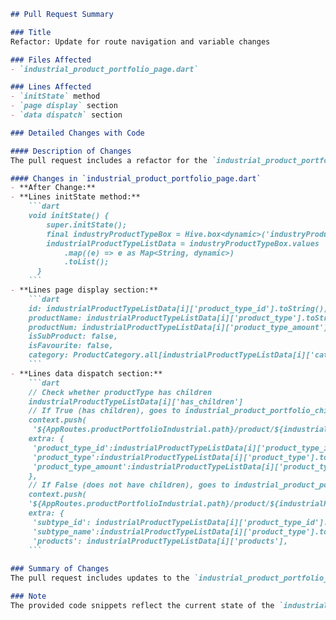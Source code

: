 ```markdown
## Pull Request Summary

### Title
Refactor: Update for route navigation and variable changes

### Files Affected
- `industrial_product_portfolio_page.dart`

### Lines Affected
- `initState` method
- `page display` section
- `data dispatch` section

### Detailed Changes with Code

#### Description of Changes
The pull request includes a refactor for the `industrial_product_portfolio_page.dart` file, focusing on route navigation and variable changes. The changes aim to improve the clarity and maintainability of the code.

#### Changes in `industrial_product_portfolio_page.dart`
- **After Change:**
- **Lines initState method:**
    ```dart
    void initState() {
        super.initState();
        final industryProductTypeBox = Hive.box<dynamic>('industryProductTypeBox');
        industrialProductTypeListData = industryProductTypeBox.values
            .map((e) => e as Map<String, dynamic>)
            .toList();
      }
    ```
- **Lines page display section:**
    ```dart
    id: industrialProductTypeListData[i]['product_type_id'].toString(),
    productName: industrialProductTypeListData[i]['product_type'].toString(),
    productNum: industrialProductTypeListData[i]['product_type_amount'].toString(),
    isSubProduct: false,
    isFavourite: false,
    category: ProductCategory.all[industrialProductTypeListData[i]['category'] as int],
    ```
- **Lines data dispatch section:**
    ```dart
    // Check whether productType has children
    industrialProductTypeListData[i]['has_children']
    // If True (has children), goes to industrial_product_portfolio_child_page.dart
    context.push(
     '${AppRoutes.productPortfolioIndustrial.path}/product/${industrialProductTypeListData[i]['category']}/${industrialProductTypeListData[i]['product_type_id']}/',
    extra: {
     'product_type_id':industrialProductTypeListData[i]['product_type_id'].toString(),
     'product_type':industrialProductTypeListData[i]['product_type'].toString(),
     'product_type_amount':industrialProductTypeListData[i]['product_type_amount'].toString(),
    },
    // If False (does not have children), goes to industrial_product_portfolio_sub_child_page.dart
    context.push(
    '${AppRoutes.productPortfolioIndustrial.path}/product/${industrialProductTypeListData[i]['category']}/${industrialProductTypeListData[i]['product_type_id']}/${industrialProductTypeListData[i]['product_type_id']}',
    extra: {
     'subtype_id': industrialProductTypeListData[i]['product_type_id'].toString(),
     'subtype_name':industrialProductTypeListData[i]['product_type'].toString(),
     'products': industrialProductTypeListData[i]['products'],
    ```
    
### Summary of Changes
The pull request includes updates to the `industrial_product_portfolio_page.dart` file, specifically in the `initState` method, `page display` section, and `data dispatch` section. The refactor aims to improve the code's readability and maintainability, particularly in the areas of route navigation and variable naming.

### Note
The provided code snippets reflect the current state of the `industrial_product_portfolio_page.dart` file after the refactor. For a complete review, the actual code differences (diffs) are required. Without them, we cannot accurately describe what has been changed, added, or removed in this pull request.
```